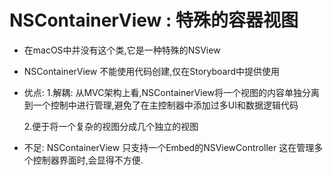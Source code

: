 # NSContainerView  : 特殊的容器视图

* 在macOS中并没有这个类,它是一种特殊的NSView
* NSContainerView 不能使用代码创建,仅在Storyboard中提供使用

* 优点:
   1.解耦:
     从MVC架构上看,NSContainerView将一个视图的内容单独分离到一个控制中进行管理,避免了在主控制器中添加过多UI和数据逻辑代码

    2.便于将一个复杂的视图分成几个独立的视图
 * 不足:
   NSContainerView 只支持一个Embed的NSViewController
   这在管理多个控制器界面时,会显得不方便.

 